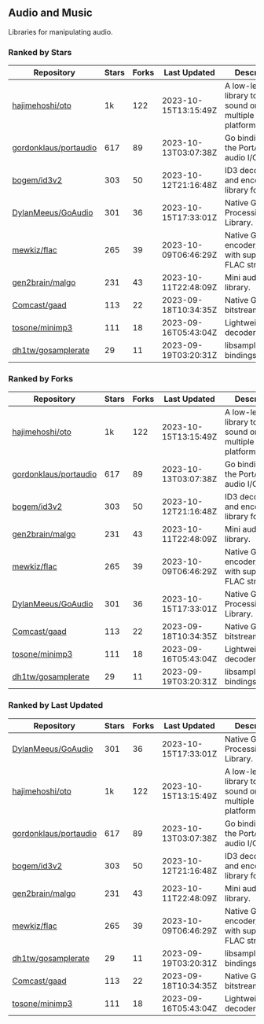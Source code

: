 ## Audio and Music

Libraries for manipulating audio.

### Ranked by Stars

| Repository | Stars | Forks | Last Updated | Description | 
|------------|-------|-------|--------------|-------------|
| [hajimehoshi/oto](https://github.com/hajimehoshi/oto) | 1k | 122 | 2023-10-15T13:15:49Z |  A low-level library to play sound on multiple platforms. |
| [gordonklaus/portaudio](https://github.com/gordonklaus/portaudio) | 617 | 89 | 2023-10-13T03:07:38Z |  Go bindings for the PortAudio audio I/O library. |
| [bogem/id3v2](https://github.com/bogem/id3v2) | 303 | 50 | 2023-10-12T21:16:48Z |  ID3 decoding and encoding library for Go. |
| [DylanMeeus/GoAudio](https://github.com/DylanMeeus/GoAudio) | 301 | 36 | 2023-10-15T17:33:01Z |  Native Go Audio Processing Library. |
| [mewkiz/flac](https://github.com/mewkiz/flac) | 265 | 39 | 2023-10-09T06:46:29Z |  Native Go FLAC encoder/decoder with support for FLAC streams. |
| [gen2brain/malgo](https://github.com/gen2brain/malgo) | 231 | 43 | 2023-10-11T22:48:09Z |  Mini audio library. |
| [Comcast/gaad](https://github.com/Comcast/gaad) | 113 | 22 | 2023-09-18T10:34:35Z |  Native Go AAC bitstream parser. |
| [tosone/minimp3](https://github.com/tosone/minimp3) | 111 | 18 | 2023-09-16T05:43:04Z |  Lightweight MP3 decoder library. |
| [dh1tw/gosamplerate](https://github.com/dh1tw/gosamplerate) | 29 | 11 | 2023-09-19T03:20:31Z |  libsamplerate bindings for go. |

### Ranked by Forks

| Repository | Stars | Forks | Last Updated | Description | 
|------------|-------|-------|--------------|-------------|
| [hajimehoshi/oto](https://github.com/hajimehoshi/oto) | 1k | 122 | 2023-10-15T13:15:49Z |  A low-level library to play sound on multiple platforms. |
| [gordonklaus/portaudio](https://github.com/gordonklaus/portaudio) | 617 | 89 | 2023-10-13T03:07:38Z |  Go bindings for the PortAudio audio I/O library. |
| [bogem/id3v2](https://github.com/bogem/id3v2) | 303 | 50 | 2023-10-12T21:16:48Z |  ID3 decoding and encoding library for Go. |
| [gen2brain/malgo](https://github.com/gen2brain/malgo) | 231 | 43 | 2023-10-11T22:48:09Z |  Mini audio library. |
| [mewkiz/flac](https://github.com/mewkiz/flac) | 265 | 39 | 2023-10-09T06:46:29Z |  Native Go FLAC encoder/decoder with support for FLAC streams. |
| [DylanMeeus/GoAudio](https://github.com/DylanMeeus/GoAudio) | 301 | 36 | 2023-10-15T17:33:01Z |  Native Go Audio Processing Library. |
| [Comcast/gaad](https://github.com/Comcast/gaad) | 113 | 22 | 2023-09-18T10:34:35Z |  Native Go AAC bitstream parser. |
| [tosone/minimp3](https://github.com/tosone/minimp3) | 111 | 18 | 2023-09-16T05:43:04Z |  Lightweight MP3 decoder library. |
| [dh1tw/gosamplerate](https://github.com/dh1tw/gosamplerate) | 29 | 11 | 2023-09-19T03:20:31Z |  libsamplerate bindings for go. |

### Ranked by Last Updated

| Repository | Stars | Forks | Last Updated | Description | 
|------------|-------|-------|--------------|-------------|
| [DylanMeeus/GoAudio](https://github.com/DylanMeeus/GoAudio) | 301 | 36 | 2023-10-15T17:33:01Z |  Native Go Audio Processing Library. |
| [hajimehoshi/oto](https://github.com/hajimehoshi/oto) | 1k | 122 | 2023-10-15T13:15:49Z |  A low-level library to play sound on multiple platforms. |
| [gordonklaus/portaudio](https://github.com/gordonklaus/portaudio) | 617 | 89 | 2023-10-13T03:07:38Z |  Go bindings for the PortAudio audio I/O library. |
| [bogem/id3v2](https://github.com/bogem/id3v2) | 303 | 50 | 2023-10-12T21:16:48Z |  ID3 decoding and encoding library for Go. |
| [gen2brain/malgo](https://github.com/gen2brain/malgo) | 231 | 43 | 2023-10-11T22:48:09Z |  Mini audio library. |
| [mewkiz/flac](https://github.com/mewkiz/flac) | 265 | 39 | 2023-10-09T06:46:29Z |  Native Go FLAC encoder/decoder with support for FLAC streams. |
| [dh1tw/gosamplerate](https://github.com/dh1tw/gosamplerate) | 29 | 11 | 2023-09-19T03:20:31Z |  libsamplerate bindings for go. |
| [Comcast/gaad](https://github.com/Comcast/gaad) | 113 | 22 | 2023-09-18T10:34:35Z |  Native Go AAC bitstream parser. |
| [tosone/minimp3](https://github.com/tosone/minimp3) | 111 | 18 | 2023-09-16T05:43:04Z |  Lightweight MP3 decoder library. |

